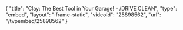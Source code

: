 {
    "title": "Clay: The Best Tool in Your Garage! - \/DRIVE CLEAN",
    "type": "embed",
    "layout": "iframe-static",
    "videoId": "25898562",
    "url": "\/tvpembed\/25898562"
}